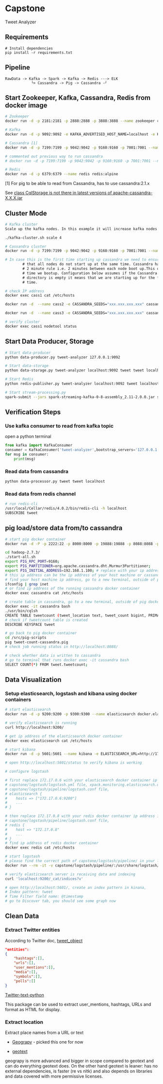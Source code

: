 # Capstone
Tweet Analyzer

## Requirements
```
# Install dependencies
pip install -r requirements.txt
```

## Pipeline
```
RawData -> Kafka -> Spark -> Kafka -> Redis ---> ELK
            ╰> Cassandra -> Pig -> Cassandra -╯
```

## Start Zookeeper, Kafka, Cassandra, Redis from docker image
```sh
# Zookeeper
docker run -d -p 2181:2181 -p 2888:2888 -p 3888:3888 --name zookeeper confluent/zookeeper

# Kafka
docker run -d -p 9092:9092 -e KAFKA_ADVERTISED_HOST_NAME=localhost -e KAFKA_ADVERTISED_PORT=9092 --name kafka --link zookeeper:zookeeper confluent/kafka

# Cassandra [1]
docker run -d -p 7199:7199 -p 9042:9042 -p 9160:9160 -p 7001:7001 --name cassandra cassandra:2.1.19

# commented out previous way to run cassandra
# docker run -d -p 7199:7199 -p 9042:9042 -p 9160:9160 -p 7001:7001 --name cassandra cassandra:3.7

# Redis
docker run -d -p 6379:6379 --name redis redis:alpine
```

[1] For pig to be able to read from Cassandra, has to use cassandra:2.1.x

See [class CqlStorage is not there in latest versions of apache-cassandra-X.X.X.jar](https://stackoverflow.com/questions/34300458/why-the-class-cqlstorage-is-not-there-in-latest-versions-of-apache-cassandra-x-x/34300572)

## Cluster Mode
```sh
# Kafka cluster
Scale up the kafka nodes. In this example it will increase kafka nodes to 4.

./kafka-cluster.sh scale 4

# Cassandra cluster
docker run -d -p 7199:7199 -p 9042:9042 -p 9160:9160 -p 7001:7001 --name cass1 cassandra:2.1.19

# In case this is the first time starting up cassandra we need to ensure
        # that all nodes do not start up at the same time. Cassandra has a
        # 2 minute rule i.e. 2 minutes between each node boot up.This only needs to happen the first
        # time we bootup. Configuration below assumes if the Cassandra data
        # directory is empty it means that we are starting up for the first
        # time.

# check IP address
docker exec cass1 cat /etc/hosts

docker run -d  --name cass2 -e CASSANDRA_SEEDS="xxx.xxx.xxx.xxx" cassandra:2.1.19

docker run -d  --name cass3 -e CASSANDRA_SEEDS="xxx.xxx.xxx.xxx" cassandra:2.1.19

# verify cluster
docker exec cass1 nodetool status
```

## Start Data Producer, Storage
```sh
# Start data-producer
python data-producer.py tweet-analyzer 127.0.0.1:9092

# Start data-storage
python data-storage.py tweet-analyzer localhost:9092 tweet tweet localhost

# Start Redis
python redis-publisher.py tweet-analyzer localhost:9092 tweet localhost 6379

# Start stream-processing.py
spark-submit --jars spark-streaming-kafka-0-8-assembly_2.11-2.0.0.jar stream-processing.py tweet-analyzer tweet-compute 127.0.0.1:9092
```

## Verification Steps
### Use kafka consumer to read from kafka topic
open a python terminal
```python
from kafka import KafkaConsumer
consumer = KafkaConsumer('tweet-analyzer',bootstrap_servers='127.0.0.1:9092')
for msg in consumer:
    print(msg)
```

### Read data from cassandra
```sh
python data-processor.py tweet tweet localhost
```

### Read data from redis channel
```sh
# run redis-cli
/usr/local/Cellar/redis/4.0.2/bin/redis-cli -h localhost
SUBSCRIBE tweet
```
## pig load/store data from/to cassandra
```sh
# start pig docker container
docker run -d -P -p 2222:22 -p 8000:8000 -p 19888:19888 -p 8088:8088 -p 50070:50070 -v /path_to_capstone/capstone:/src --name pig daijyc/week2_1

cd hadoop-2.7.3/
./start-all.sh
export PIG_RPC_PORT=9160;
export PIG_PARTITIONER=org.apache.cassandra.dht.Murmur3Partitioner;
export PIG_INITIAL_ADDRESS=192.168.1.100; # replace with your ip address
# this ip address can be the ip address of your host machine or cassandra docker container
# find your host machine ip address, go to a new terminal, outside of pig docker container
ifconfig | grep inet
# or find ip address of the running cassandra docker container
docker exec cassandra cat /etc/hosts

# create table in cassandra, go to a new terminal, outside of pig docker container
docker exec -it cassandra bash
./usr/bin/cqlsh
CREATE TABLE tweetcount (tweet_location text, tweet_count bigint, PRIMARY KEY (tweet_location));
# check if tweetcount table is created
DESCRIBE KEYSPACE tweet

# go back to pig docker container
cd /src/pig-scripts
pig tweet-count-cassandra.pig
# check job running status in http://localhost:8088/

# check whether data is written to cassandra
# go to terminal that runs docker exec -it cassandra bash
SELECT COUNT(*) FROM tweet.tweetcount;
```

## Data Visualization
### Setup elasticsearch, logstash and kibana using docker containers
```sh
# start elasticsearch
docker run -d -p 9200:9200 -p 9300:9300 --name elasticsearch docker.elastic.co/elasticsearch/elasticsearch:6.0.0

# verify elasticsearch is running
curl http://localhost:9200/

# get ip address of the elasticsearch docker container
docker exec elasticsearch cat /etc/hosts

# start kibana
docker run -d -p 5601:5601 --name kibana -e ELASTICSEARCH_URL=http://172.17.0.6:9200 docker.elastic.co/kibana/kibana:6.0.0  # replace 172.17.0.6 with your ip address

# open http://localhost:5601/status to verify kibana is working

# configure logstash

# first replace 172.17.0.6 with your elasticsearch docker container ip address in two files:
# capstone/logstash/logstash.yml file, xpack.monitoring.elasticsearch.url: http://172.17.0.6:9200
# capstone/logstash/pipeline/logstash.conf file,
# elasticsearch {
#    hosts => ["172.17.0.6:9200"]
#    ...
# }

# then replace 172.17.0.8 with your redis docker container ip address in
# capstone/logstash/pipeline/logstash.conf file,
# redis {
#    host => "172.17.0.8"
#    ...
# }
# find ip address of redis docker container
docker exec redis cat /etc/hosts

# start logstash
# please find the correct path of capstone/logstash/pipeline/ in your local machine and use that instead
docker run --rm -it -v capstone/logstash/pipeline/:/usr/share/logstash/pipeline/ -v capstone/logstash/logstash.yml:/usr/share/logstash/config/logstash.yml --name logstash docker.elastic.co/logstash/logstash:6.0.0

# verify elasticsearch server is receiving data and indexing
curl 'localhost:9200/_cat/indices?v'

# open http://localhost:5601/, create an index pattern in kinana,
# Index pattern: tweet
# Time Filter field name: @timestamp
# go to Discover tab, you should see some graph now
```

## Clean Data
### Extract Twitter entities
According to Twitter doc, [tweet_object](https://developer.twitter.com/en/docs/tweets/data-dictionary/overview/tweet-object)

```json
"entities":
{
    "hashtags":[],
    "urls":[],
    "user_mentions":[],
    "media":[],
    "symbols":[],
    "polls":[]
}
```
[Twitter-text-python](https://github.com/edburnett/twitter-text-python)

This package can be used to extract user_mentions, hashtags, URLs and format as HTML for display.

### Extract location
Extract place names from a URL or text

- [Geograpy](https://github.com/ushahidi/geograpy) - picked this one for now

- [geotext](https://github.com/elyase/geotext)

geograpy is more advanced and bigger in scope compared to geotext and can do everything geotext does. On the other hand geotext is leaner: has no external dependencies, is faster (re vs nltk) and also depends on libraries and data covered with more permissive licenses.

